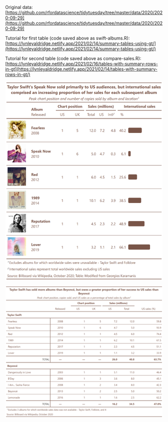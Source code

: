 Original data:<br>
[https://github.com/rfordatascience/tidytuesday/tree/master/data/2020/2020-09-29](https://github.com/rfordatascience/tidytuesday/tree/master/data/2020/2020-09-29)

Tutorial for first table (code saved above as swift-albums.R):<br>
[https://lynleyaldridge.netlify.app/2021/02/14/summary-tables-using-gt/](https://lynleyaldridge.netlify.app/2021/02/14/summary-tables-using-gt/)

Tutorial for second table (code saved above as compare-sales.R):<br>
[https://lynleyaldridge.netlify.app/2021/02/16/tables-with-summary-rows-in-gt](https://lynleyaldridge.netlify.app/2021/02/14/tables-with-summary-rows-in-gt/)


![](plots/swift-albums.png)

![](plots/compare-sales.png)
